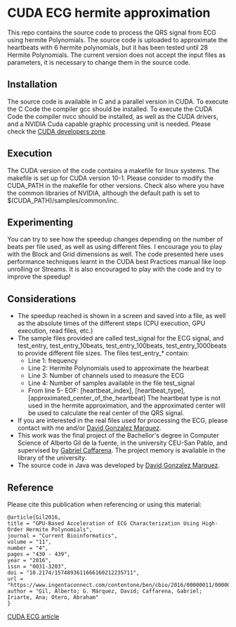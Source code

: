 # CUDA ECG hermite approximation 

This repo contains the source code to process the QRS signal from ECG using hermite Polynomials. The source code is uploaded to approximate the heartbeats with 6 hermite polynomials, but it has been tested until 28 Hermite Polynomials. 
The current version does not accept the input files as parameters, it is necessary to change them in the source code. 

## Installation
The source code is available in C and a parallel version in CUDA. 
To execute the C Code the compiler gcc should be installed.
To execute the CUDA Code the compiler nvcc should be installed, as well as the CUDA drivers, and a NVIDIA Cuda capable graphic processing unit is needed. Please check the [CUDA developers zone](https://developer.nvidia.com/cuda-zone). 

## Execution
The CUDA version of the code contains a makefile for linux systems. The makefile is set up for CUDA version 10-1. Please consider to modify the CUDA_PATH in the makefile for other versions. 
Check also where you have the common libraries of NVIDIA, although the default path is set to $(CUDA_PATH)/samples/common/inc.

## Experimenting
You can try to see how the speedup changes depending on the number of beats per file used, as well as using different files. I encourage you to play with the Block and Grid dimensions as well. The code presented here uses performance techniques learnt in the CUDA best Practices manual like loop unrolling or Streams. It is also encouraged to play with the code and try to improve the speedup!

## Considerations

* The speedup reached is shown in a screen and saved into a file, as well as the absolute times of the different steps (CPU execution, GPU execution, read files, etc.)
* The sample files provided are called test_signal for the ECG signal, and test_entry, test_entry_10beats, test_entry_100beats, test_entry_1000beats to provide different file sizes. 
The files test_entry_\* contain:
    * Line 1: frequency
    * Line 2: Hermite Polynomials used to approximate the hearbeat
    * Line 3: Number of channels used to measure the ECG
    * Line 4: Number of samples available in the file test_signal
    * From line 5- EOF: \[heartbeat_index\], \[heartbeat_type\], \[approximated_center_of_the_heartbeat\]
The heartbeat type is not used in the hermite approximation, and the approximated center will be used to calculate the real center of the QRS signal.
* If you are interested in the real files used for processing the ECG, please contact with me and/or [David Gonzalez Marquez](https://github.com/DavidGMarquez). 
* This work was the final project of the Bachellor's degree in Computer Science of Alberto Gil de la fuente, in the university CEU-San Pablo, and supervised by [Gabriel Caffarena](https://twitter.com/gacaffe?lang=es). The project memory is available in the library of the university. 
* The source code in Java was developed by [David Gonzalez Marquez](https://github.com/DavidGMarquez). 

## Reference
Please cite this publication when referencing or using this material:
```
@article{Gil2016,
title = "GPU-Based Acceleration of ECG Characterization Using High-Order Hermite Polynomials",
journal = "Current Bioinformatics",
volume = "11",
number = "4",
pages = "430 - 439",
year = "2016",
issn = "0031-3203",
doi = "10.2174/1574893611666160212235711",
url = "https://www.ingentaconnect.com/contentone/ben/cbio/2016/00000011/00000004/art00007",
author = "Gil, Alberto; G. Márquez, David; Caffarena, Gabriel; Iriarte, Ana; Otero, Abraham"
}
```

[CUDA ECG article](https://github.com/albertogilf/ECGHermiteApproximation/blob/master/gil2016.pdf)